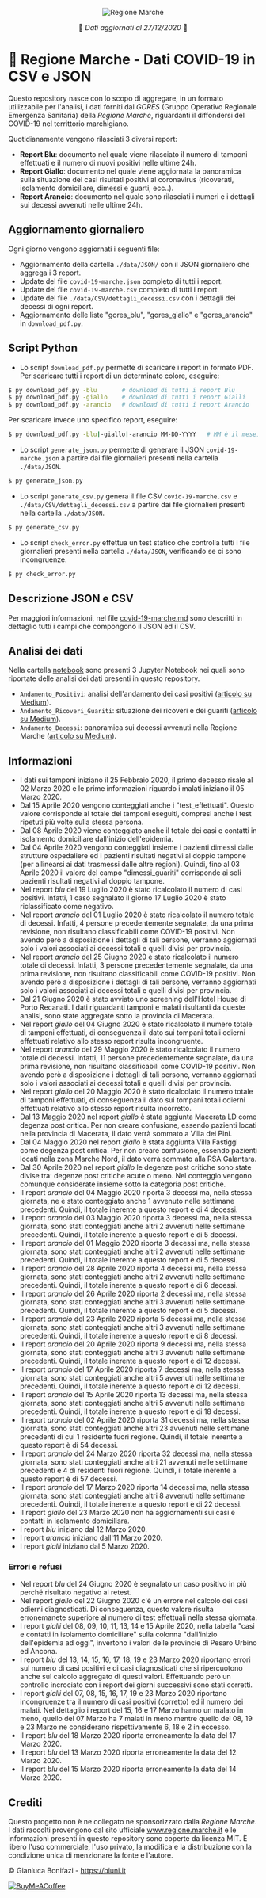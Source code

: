 <p align="center">
  <img src="https://i.postimg.cc/MKVMMyxp/Logo-Small.png" alt="Regione Marche"/>
</p>

<p align="center">
📅 <i>Dati aggiornati al 27/12/2020</i> 📅
</p>

# 🧪 Regione Marche - Dati COVID-19 in CSV e JSON
Questo repository nasce con lo scopo di aggregare, in un formato utilizzabile per l'analisi, i dati forniti dal *GORES* (Gruppo Operativo Regionale Emergenza Sanitaria) della *Regione Marche*, riguardanti il diffondersi del COVID-19 nel territtorio marchigiano.

Quotidianamente vengono rilasciati 3 diversi report:
- **Report Blu**: documento nel quale viene rilasciato il numero di tamponi effettuati e il numero di nuovi positivi nelle ultime 24h.
- **Report Giallo**: documento nel quale viene aggiornata la panoramica sulla situazione dei casi risultati positivi al coronavirus (ricoverati, isolamento domiciliare, dimessi e guarti, ecc..).
- **Report Arancio**: documento nel quale sono rilasciati i numeri e i dettagli sui decessi avvenuti nelle ultime 24h.

## Aggiornamento giornaliero
Ogni giorno vengono aggiornati i seguenti file:
- Aggiornamento della cartella `./data/JSON/` con il JSON giornaliero che aggrega i 3 report.
- Update del file `covid-19-marche.json` completo di tutti i report.
- Update del file `covid-19-marche.csv` completo di tutti i report.
- Update del file `./data/CSV/dettagli_decessi.csv` con i dettagli dei decessi di ogni report.
- Aggiornamento delle liste "gores_blu", "gores_giallo" e "gores_arancio" in `download_pdf.py`.

## Script Python
- Lo script `download_pdf.py` permette di scaricare i report in formato PDF. Per scaricare tutti i report di un determinato colore, eseguire:
```bash
$ py download_pdf.py -blu       # download di tutti i report Blu
$ py download_pdf.py -giallo    # download di tutti i report Gialli
$ py download_pdf.py -arancio   # download di tutti i report Arancio
```
Per scaricare invece uno specifico report, eseguire:
```bash
$ py download_pdf.py -blu|-giallo|-arancio MM-DD-YYYY   # MM è il mese, DD il giorno e YYYY l'anno
```

- Lo script `generate_json.py` permette di generare il JSON `covid-19-marche.json` a partire dai file giornalieri presenti nella cartella `./data/JSON`.
```bash
$ py generate_json.py
```

- Lo script `generate_csv.py` genera il file CSV `covid-19-marche.csv` e `./data/CSV/dettagli_decessi.csv` a partire dai file giornalieri presenti nella cartella `./data/JSON`.
```bash
$ py generate_csv.py
```

- Lo script `check_error.py` effettua un test statico che controlla tutti i file giornalieri presenti nella cartella `./data/JSON`, verificando se ci sono incongruenze.
```bash
$ py check_error.py
```

## Descrizione JSON e CSV
Per maggiori informazioni, nel file [covid-19-marche.md](covid-19-marche.md) sono descritti in dettaglio tutti i campi che compongono il JSON ed il CSV.

## Analisi dei dati
Nella cartella [notebook](notebook) sono presenti 3 Jupyter Notebook nei quali sono riportate delle analisi dei dati presenti in questo repository.
- `Andamento_Positivi`: analisi dell'andamento dei casi positivi ([articolo su Medium](https://medium.com/p/319edb8d1cda)).
- `Andamento_Ricoveri_Guariti`: situazione dei ricoveri e dei guariti ([articolo su Medium](https://medium.com/p/6fe38c9def00)).
- `Andamento_Decessi`: panoramica sui decessi avvenuti nella Regione Marche ([articolo su Medium](https://medium.com/p/a200299a0a10)).

## Informazioni
- I dati sui tamponi iniziano il 25 Febbraio 2020, il primo decesso risale al 02 Marzo 2020 e le prime informazioni riguardo i malati iniziano il 05 Marzo 2020.
- Dal 15 Aprile 2020 vengono conteggiati anche i "test_effettuati". Questo valore corrisponde al totale dei tamponi eseguiti, compresi anche i test ripetuti più volte sulla stessa persona.
- Dal 08 Aprile 2020 viene conteggiato anche il totale dei casi e contatti in isolamento domiciliare dall'inizio dell'epidemia.
- Dal 04 Aprile 2020 vengono conteggiati insieme i pazienti dimessi dalle strutture ospedaliere ed i pazienti risultati negativi al doppio tampone (per allinearsi ai dati trasmessi dalle altre regioni). Quindi, fino al 03 Aprile 2020 il valore del campo "dimessi_guariti" corrisponde ai soli pazienti risultati negativi al doppio tampone.
- Nel report *blu* del 19 Luglio 2020 è stato ricalcolato il numero di casi positivi. Infatti, 1 caso segnalato il giorno 17 Luglio 2020 è stato riclassificato come negativo.
- Nel report *arancio* del 01 Luglio 2020 è stato ricalcolato il numero totale di decessi. Infatti, 4 persone precedentemente segnalate, da una prima revisione, non risultano classificabili come COVID-19 positivi. Non avendo però a disposizione i dettagli di tali persone, verranno aggiornati solo i valori associati ai decessi totali e quelli divisi per provincia.
- Nel report *arancio* del 25 Giugno 2020 è stato ricalcolato il numero totale di decessi. Infatti, 3 persone precedentemente segnalate, da una prima revisione, non risultano classificabili come COVID-19 positivi. Non avendo però a disposizione i dettagli di tali persone, verranno aggiornati solo i valori associati ai decessi totali e quelli divisi per provincia.
- Dal 21 Giugno 2020 è stato avviato uno screening dell'Hotel House di Porto Recanati. I dati riguardanti tamponi e malati risultanti da queste analisi, sono state aggregate sotto la provincia di Macerata.
- Nel report *giallo* del 04 Giugno 2020 è stato ricalcolato il numero totale di tamponi effettuati, di conseguenza il dato sui tompani totali odierni effettuati relativo allo stesso report risulta incongruente.
- Nel report *arancio* del 29 Maggio 2020 è stato ricalcolato il numero totale di decessi. Infatti, 11 persone precedentemente segnalate, da una prima revisione, non risultano classificabili come COVID-19 positivi. Non avendo però a disposizione i dettagli di tali persone, verranno aggiornati solo i valori associati ai decessi totali e quelli divisi per provincia.
- Nel report *giallo* del 20 Maggio 2020 è stato ricalcolato il numero totale di tamponi effettuati, di conseguenza il dato sui tompani totali odierni effettuati relativo allo stesso report risulta incorretto.
- Dal 13 Maggio 2020 nel report *giallo* è stata aggiunta Macerata LD come degenza post critica. Per non creare confusione, essendo pazienti locati nella provincia di Macerata, il dato verrà sommato a Villa dei Pini.
- Dal 04 Maggio 2020 nel report *giallo* è stata aggiunta Villa Fastiggi come degenza post critica. Per non creare confusione, essendo pazienti locati nella zona Marche Nord, il dato verrà sommato alla RSA Galantara.
- Dal 30 Aprile 2020 nel report *giallo* le degenze post critiche sono state divise tra: degenze post critiche acute o meno. Nel conteggio vengono comunque considerate insieme sotto la categoria post critiche.
- Il report *arancio* del 04 Maggio 2020 riporta 3 decessi ma, nella stessa giornata, ne è stato conteggiato anche 1 avvenuto nelle settimane precedenti. Quindi, il totale inerente a questo report è di 4 decessi.
- Il report *arancio* del 03 Maggio 2020 riporta 3 decessi ma, nella stessa giornata, sono stati conteggiati anche altri 2 avvenuti nelle settimane precedenti. Quindi, il totale inerente a questo report è di 5 decessi.
- Il report *arancio* del 01 Maggio 2020 riporta 3 decessi ma, nella stessa giornata, sono stati conteggiati anche altri 2 avvenuti nelle settimane precedenti. Quindi, il totale inerente a questo report è di 5 decessi.
- Il report *arancio* del 28 Aprile 2020 riporta 4 decessi ma, nella stessa giornata, sono stati conteggiati anche altri 2 avvenuti nelle settimane precedenti. Quindi, il totale inerente a questo report è di 6 decessi.
- Il report *arancio* del 26 Aprile 2020 riporta 2 decessi ma, nella stessa giornata, sono stati conteggiati anche altri 3 avvenuti nelle settimane precedenti. Quindi, il totale inerente a questo report è di 5 decessi.
- Il report *arancio* del 23 Aprile 2020 riporta 5 decessi ma, nella stessa giornata, sono stati conteggiati anche altri 3 avvenuti nelle settimane precedenti. Quindi, il totale inerente a questo report è di 8 decessi.
- Il report *arancio* del 20 Aprile 2020 riporta 9 decessi ma, nella stessa giornata, sono stati conteggiati anche altri 3 avvenuti nelle settimane precedenti. Quindi, il totale inerente a questo report è di 12 decessi.
- Il report *arancio* del 17 Aprile 2020 riporta 7 decessi ma, nella stessa giornata, sono stati conteggiati anche altri 5 avvenuti nelle settimane precedenti. Quindi, il totale inerente a questo report è di 12 decessi.
- Il report *arancio* del 15 Aprile 2020 riporta 13 decessi ma, nella stessa giornata, sono stati conteggiati anche altri 5 avvenuti nelle settimane precedenti. Quindi, il totale inerente a questo report è di 18 decessi.
- Il report *arancio* del 02 Aprile 2020 riporta 31 decessi ma, nella stessa giornata, sono stati conteggiati anche altri 23 avvenuti nelle settimane precedenti di cui 1 residente fuori regione. Quindi, il totale inerente a questo report è di 54 decessi.
- Il report *arancio* del 24 Marzo 2020 riporta 32 decessi ma, nella stessa giornata, sono stati conteggiati anche altri 21 avvenuti nelle settimane precedenti e 4 di residenti fuori regione. Quindi, il totale inerente a questo report è di 57 decessi.
- Il report *arancio* del 17 Marzo 2020 riporta 14 decessi ma, nella stessa giornata, sono stati conteggiati anche altri 8 avvenuti nelle settimane precedenti. Quindi, il totale inerente a questo report è di 22 decessi.
- Il report *giallo* del 23 Marzo 2020 non ha aggiornamenti sui casi e contatti in isolamento domiciliare.
- I report *blu* iniziano dal 12 Marzo 2020.
- I report *arancio* iniziano dall'11 Marzo 2020.
- I report *gialli* iniziano dal 5 Marzo 2020.

### Errori e refusi
- Nel report *blu* del 24 Giugno 2020 è segnalato un caso positivo in più perché risultato negativo al retest.
- Nel report *giallo* del 22 Giugno 2020 c'è un errore nel calcolo dei casi odierni diagnosticati. Di conseguenza, questo valore risulta erronemanete superiore al numero di test effettuali nella stessa giornata.
- I report *gialli* del 08, 09, 10, 11, 13, 14 e 15 Aprile 2020, nella tabella "casi e contatti in isolamento domiciliare" sulla colonna "dall'inizio dell'epidemia ad oggi", invertono i valori delle provincie di Pesaro Urbino ed Ancona.
- I report *blu* del 13, 14, 15, 16, 17, 18, 19 e 23 Marzo 2020 riportano errori sul numero di casi positivi e di casi diagnosticati che si ripercuotono anche sul calcolo aggregato di questi valori. Effettuando però un controllo incrociato con i report dei giorni successivi sono stati corretti.
- I report *gialli* del 07, 08, 15, 16, 17, 19 e 23 Marzo 2020 riportano incongruenze tra il numero di casi positivi (corretto) ed il numero dei malati. Nel dettaglio i report del 15, 16 e 17 Marzo hanno un malato in meno, quello del 07 Marzo ha 7 malati in meno mentre quello del 08, 19 e 23 Marzo ne considerano rispettivamente 6, 18 e 2 in eccesso.
- Il report *blu* del 18 Marzo 2020 riporta erroneamente la data del 17 Marzo 2020.
- Il report *blu* del 13 Marzo 2020 riporta erroneamente la data del 12 Marzo 2020.
- Il report *blu* del 15 Marzo 2020 riporta erroneamente la data del 14 Marzo 2020. 

## Crediti
Questo progetto non è ne collegato ne sponsorizzato dalla *Regione Marche*. I dati raccolti provengono dal sito ufficiale www.regione.marche.it e le informazioni presenti in questo repository sono coperte da licenza MIT. È libero l'uso commerciale, l'uso privato, la modifica e la distribuzione con la condizione unica di menzionare la fonte e l'autore.

&copy; Gianluca Bonifazi - https://biuni.it

[![BuyMeACoffee](https://i.ibb.co/gynFwS1/rsz-default-orange.png "Make a donation")](https://www.buymeacoffee.com/Biuni)